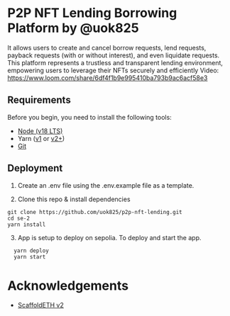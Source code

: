 # P2P NFT Lending Borrowing Platform by @uok825
 It allows users to create and cancel borrow requests, lend requests, payback requests (with or without interest), and even liquidate requests. This platform represents a trustless and transparent lending environment, empowering users to leverage their NFTs securely and efficiently
Video: https://www.loom.com/share/6df4f1b9e995410ba793b9ac6acf58e3
## Requirements

Before you begin, you need to install the following tools:
- [Node (v18 LTS)](https://nodejs.org/en/download/)
- Yarn ([v1](https://classic.yarnpkg.com/en/docs/install/) or [v2+](https://yarnpkg.com/getting-started/install))
- [Git](https://git-scm.com/downloads)

## Deployment

1. Create an .env file using the .env.example file as a template.

2. Clone this repo & install dependencies

```
git clone https://github.com/uok825/p2p-nft-lending.git
cd se-2
yarn install
```

3. App is setup to deploy on sepolia. To deploy and start the app.

```bash
  yarn deploy
  yarn start
```

# Acknowledgements

- [ScaffoldETH v2](https://github.com/scaffold-eth/se-2)
